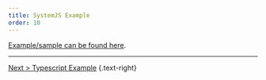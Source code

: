 ```yaml
---
title: SystemJS Example
order: 10
---
```

[Example/sample can be found here](https://github.com/exceptionless/Exceptionless.JavaScript/tree/master/example/SystemJS).

---  

[Next > Typescript Example](typescript-example) {.text-right}